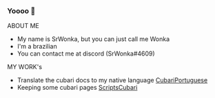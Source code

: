 ### Yoooo 👋

ABOUT ME
* My name is SrWonka, but you can just call me Wonka
* I'm a brazilian 
* You can contact me at discord (SrWonka#4609) 

MY WORK's
* Translate the cubari docs to my native language [CubariPortuguese](https://github.com/SrW0nka/CubariPortuguese)
* Keeping some cubari pages [ScriptsCubari](https://github.com/SrW0nka/ScriptsCubari)
